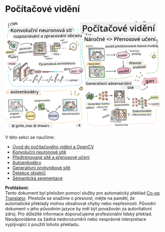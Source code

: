 <!--
CO_OP_TRANSLATOR_METADATA:
{
  "original_hash": "58a52f000089c1d8906a4daa4ab1169b",
  "translation_date": "2025-08-25T22:27:38+00:00",
  "source_file": "lessons/4-ComputerVision/README.md",
  "language_code": "cs"
}
-->
# Počítačové vidění

![Shrnutí obsahu Počítačového vidění ve formě kresby](../../../../translated_images/ai-computervision.6506ebebac3fbf76cdb78989d7d3dfea87e88285c0feaade53aa7804a22b248f.cs.png)

V této sekci se naučíme:

* [Úvod do počítačového vidění a OpenCV](06-IntroCV/README.md)
* [Konvoluční neuronové sítě](07-ConvNets/README.md)
* [Předtrénované sítě a přenosové učení](08-TransferLearning/README.md) 
* [Autoenkodéry](09-Autoencoders/README.md)
* [Generativní protivníkové sítě](10-GANs/README.md)
* [Detekce objektů](11-ObjectDetection/README.md)
* [Sémantická segmentace](12-Segmentation/README.md)

**Prohlášení:**  
Tento dokument byl přeložen pomocí služby pro automatický překlad [Co-op Translator](https://github.com/Azure/co-op-translator). Přestože se snažíme o přesnost, mějte na paměti, že automatické překlady mohou obsahovat chyby nebo nepřesnosti. Původní dokument v jeho původním jazyce by měl být považován za autoritativní zdroj. Pro důležité informace doporučujeme profesionální lidský překlad. Neodpovídáme za žádná nedorozumění nebo nesprávné interpretace vyplývající z použití tohoto překladu.
